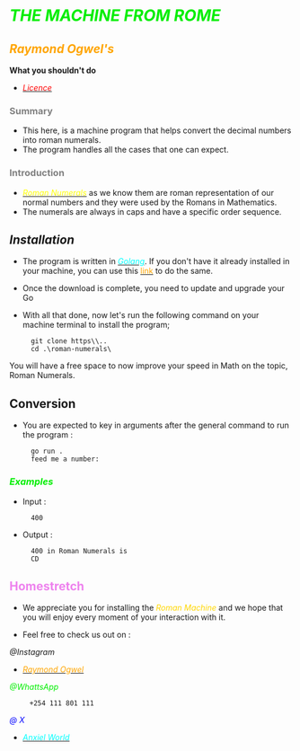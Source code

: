 # <font color=gree>**_THE MACHINE FROM ROME_** </font>

## <font color=orange> _Raymond Ogwel's_ </font>

**What you shouldn't do**

- [<font color = "red">_Licence_</font>](".\LICENCE.txt")

### <font color=grey> Summary </font>

- This here, is a machine program that helps convert the decimal numbers into roman numerals.
- The program handles all the cases that one can expect.

### <font color=grey>Introduction </font>

- [<font color=yellow>_Roman Numerals_</font>]() as we know them are roman representation of our normal numbers and they were used by the Romans in Mathematics.
- The  numerals are always in caps and have a specific order sequence.

## **_Installation_**

- The program is written in [<font color = cyan>_Golang_</font>](). If you don't have it already installed in your machine, you can use this [<font color= orange>link</font>]() to do the same.
- Once the download is complete, you need to update and upgrade your Go
- With all that done, now let's run the following command on your machine terminal to install the program;

        git clone https\\..
        cd .\roman-numerals\

You will have a free space to now improve your speed in Math on the topic, Roman Numerals.

## Conversion

- You are expected to key in arguments after the general command to run the program :

        go run . 
        feed me a number: 

### <font color = gree>**_Examples_**</font>

- Input :

        400

- Output :

        400 in Roman Numerals is
        CD

## <font color ="violet">Homestretch</font>

- We appreciate you for installing the <font color = gold>_Roman Machine_</font> and we hope that you will enjoy every moment of your interaction with it.

- Feel free to check us out on :

_@Instagram_

- [<font color = "orange">_Raymond Ogwel_</font>]()

    <font color = "gree">

_@WhattsApp_</font>

         +254 111 801 111

<font color = blue> _@ X_</font>

- [<font color = "cyan">_Anxiel World_</font>]()
